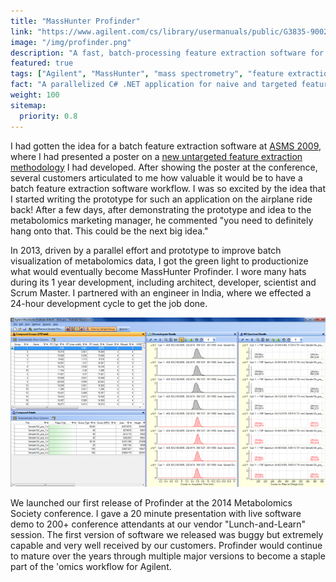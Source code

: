 ```yaml
---
title: "MassHunter Profinder"
link: "https://www.agilent.com/cs/library/usermanuals/public/G3835-90027_Profinder_QuickStart.pdf"
image: "/img/profinder.png"
description: "A fast, batch-processing feature extraction software for differential analysis of mass spectrometry data"
featured: true
tags: ["Agilent", "MassHunter", "mass spectrometry", "feature extraction", "C#"]
fact: "A parallelized C# .NET application for naive and targeted feature extraction."
weight: 100
sitemap:
  priority: 0.8
---
```


I had gotten the idea for a batch feature extraction software at [ASMS 2009](https://www.agilent.com/Library/technicaloverviews/Public/5991-3947EN.pdf), where I had presented a poster on a [new untargeted feature extraction methodology](https://www.agilent.com/Library/technicaloverviews/Public/5991-3947EN.pdf) I had developed. After showing the poster at the conference, several customers articulated to me how valuable it would be to have a batch feature extraction software workflow. I was so excited by the idea that I started writing the prototype for such an application on the airplane ride back! After a few days, after demonstrating the prototype and idea to the metabolomics marketing manager, he commented "you need to definitely hang onto that. This could be the next big idea."

In 2013, driven by a parallel effort and prototype to improve batch visualization of metabolomics data, I got the green light to productionize what would eventually become MassHunter Profinder. I wore many hats during its 1 year development, including architect, developer, scientist and Scrum Master. I partnered with an engineer in India, where we effected a 24-hour development cycle to get the job done.

![MassHunter Profinder B.06.00 - the first release in 2014](/img/profinder.png "MassHunter Profinder B.06.00 - circa 2014")

We launched our first release of Profinder at the 2014 Metabolomics Society conference. I gave a 20 minute presentation with live software demo to 200+ conference attendants at our vendor "Lunch-and-Learn" session. The first version of software we released was buggy but extremely capable and very well received by our customers. Profinder would continue to mature over the years through multiple major versions to become a staple part of the 'omics workflow for Agilent.
